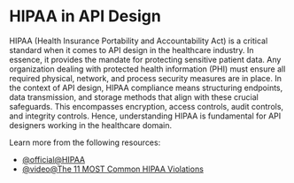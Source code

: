# HIPAA in API Design

HIPAA (Health Insurance Portability and Accountability Act) is a critical standard when it comes to API design in the healthcare industry. In essence, it provides the mandate for protecting sensitive patient data. Any organization dealing with protected health information (PHI) must ensure all required physical, network, and process security measures are in place. In the context of API design, HIPAA compliance means structuring endpoints, data transmission, and storage methods that align with these crucial safeguards. This encompasses encryption, access controls, audit controls, and integrity controls. Hence, understanding HIPAA is fundamental for API designers working in the healthcare domain.

Learn more from the following resources:

- [@official@HIPAA](https://www.hhs.gov/hipaa/index.html)
- [@video@The 11 MOST Common HIPAA Violations](https://www.youtube.com/watch?v=sN-zLAqYoTo)